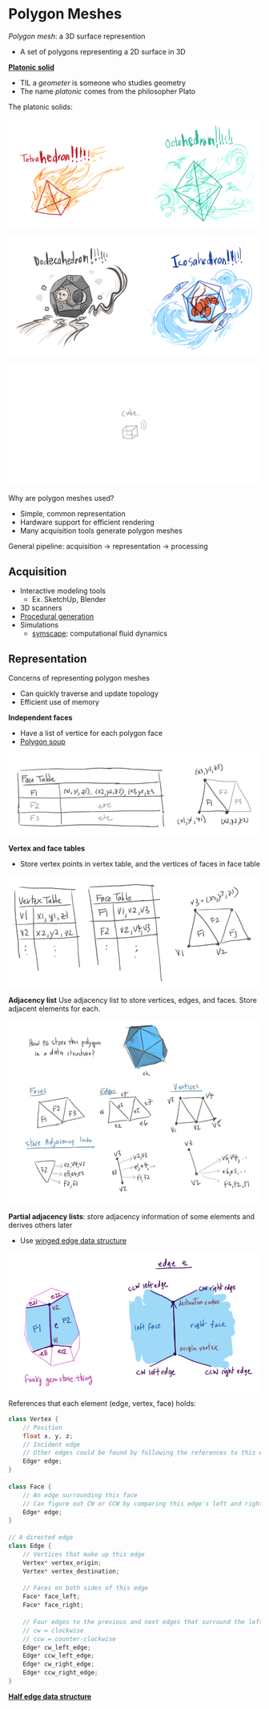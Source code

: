 # Polygon Meshes

*Polygon mesh*: a 3D surface represention
* A set of polygons representing a 2D surface in 3D

[**Platonic solid**](https://en.wikipedia.org/wiki/Platonic_solid)
* TIL a *geometer* is someone who studies geometry
* The name *platonic* comes from the philosopher Plato

The platonic solids:

![Platonic solids 1](images/platonic-solids-1.png)

![Platonic solids 2](images/platonic-solids-2.png)

![Platonic solids 3](images/platonic-solids-3.png)

Why are polygon meshes used?
* Simple, common representation
* Hardware support for efficient rendering
* Many acquisition tools generate polygon meshes

General pipeline: acquisition -> representation -> processing

## Acquisition

* Interactive modeling tools
  * Ex. SketchUp, Blender
* 3D scanners
* [Procedural generation](https://en.wikipedia.org/wiki/Procedural_generation)
* Simulations
    * [symscape](https://www.symscape.com/): computational fluid dynamics
 
## Representation

Concerns of representing polygon meshes
* Can quickly traverse and update topology
* Efficient use of memory

**Independent faces**
* Have a list of vertice for each polygon face
* [Polygon soup](https://en.wikipedia.org/wiki/Polygon_soup)

![Independent faces](images/independent-faces.png)

**Vertex and face tables**
* Store vertex points in vertex table, and the vertices of faces in face table

![Vertex and face tables](images/vertex-face-tables.png)

**Adjacency list**
Use adjacency list to store vertices, edges, and faces. Store adjacent elements for each.

![Adjacency list](images/adjacency-list.png)

**Partial adjacency lists**: store adjacency information of some elements and derives others later
* Use [winged edge data structure](https://en.wikipedia.org/wiki/Winged_edge#:~:text=In%20computer%20graphics%2C%20the%20winged,edge%20records%2C%20and%20face%20records.)

![Winged edge](images/winged-edge.png)

References that each element (edge, vertex, face) holds:

```cpp
class Vertex {
    // Position
    float x, y, z;
    // Incident edge
    // Other edges could be found by following the references to this edge
    Edge* edge;
}

class Face {
    // An edge surrounding this face
    // Can figure out CW or CCW by comparing this edge's left and right faces
    Edge* edge;
}

// A directed edge
class Edge {
    // Vertices that make up this edge
    Vertex* vertex_origin;
    Vertex* vertex_destination;

    // Faces on both sides of this edge 
    Face* face_left;
    Face* face_right;

    // Four edges to the previous and next edges that surround the left and right facce
    // cw = clockwise
    // ccw = counter-clockwise
    Edge* cw_left_edge;
    Edge* ccw_left_edge;
    Edge* cw_right_edge;
    Edge* ccw_right_edge;
}
```

[**Half edge data structure**](https://en.wikipedia.org/wiki/Doubly_connected_edge_list)

